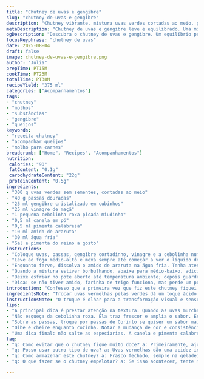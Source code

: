 ```yaml
---
title: "Chutney de uvas e gengibre"
slug: "chutney-de-uvas-e-gengibre"
description: "Chutney vibrante, mistura uvas verdes cortadas ao meio, passas douradas pra um toque doce, gengibre cristalizado em cubinhos trazendo picância e textura. Vinagre de maçã substitui balsâmico, um caldo semi-rústico perfumado com um toque de canela e pimenta calabresa em vez de cayenne. Fecula de araruta vence a de milho, engrossando com suavidade. A mistura cozinha até virar compota espessa, com aroma que inunda a cozinha, maciez certeira nas uvas murchas, perfeito para queijos, paes artesanais e até grelhados."
metaDescription: "Chutney de uvas e gengibre leve e equilibrado. Uma mistura vibrante de sabores. Ideal para queijos e grelhados."
ogDescription: "Descubra o chutney de uvas e gengibre. Um equilíbrio perfeito entre doce e picante. Experimente esta delícia com queijos e hambúrgueres."
focusKeyphrase: "chutney de uvas"
date: 2025-08-04
draft: false
image: chutney-de-uvas-e-gengibre.png
author: "Julia"
prepTime: PT15M
cookTime: PT23M
totalTime: PT38M
recipeYield: "375 ml"
categories: ["Acompanhamentos"]
tags:
- "chutney"
- "molhos"
- "substâncias"
- "gengibre"
- "queijos"
keywords:
- "receita chutney"
- "acompanhar queijos"
- "molho para carnes"
breadcrumb: ["Home", "Recipes", "Acompanhamentos"]
nutrition: 
 calories: "90"
 fatContent: "0.1g"
 carbohydrateContent: "22g"
 proteinContent: "0.5g"
ingredients:
- "300 g uvas verdes sem sementes, cortadas ao meio"
- "40 g passas douradas"
- "25 ml gengibre cristalizado em cubinhos"
- "25 ml vinagre de maçã"
- "1 pequena cebolinha roxa picada miudinho"
- "0,5 ml canela em pó"
- "0,5 ml pimenta calabresa"
- "10 ml amido de araruta"
- "30 ml água fria"
- "Sal e pimenta do reino a gosto"
instructions:
- "Coloque uvas, passas, gengibre cortadinho, vinagre e a cebolinha numa panela média. Seja generoso com a cebolinha — ela suaviza, equilibra o ácido."
- "Leve ao fogo médio-alto e mexa sempre até começar a ver o líquido dos frutos soltar, as uvas murcharem e a mistura ficar borbulhante — aquele momento que a casa já começa a perfumar, cheiro forte, lembra frutas cozidas com toque picante."
- "Enquanto ferve, dissolva o amido de araruta na água fria. Tenha atenção, nunca deixe formar grumos — esfregue mãozinha no fundo do bowl até sumir uma por uma as bolinhas."
- "Quando a mistura estiver borbulhando, abaixe para médio-baixo, adicione o amido dissolvido, mexendo rápido para o caldo engrossar sem empelotar. Continue uns 18 a 22 minutos, mexendo de vez em quando. O ponto é quando tudo escurece um pouco, engrossa ao ponto de quase grudar na colher. Tire do fogo, prove, corrija sal e pimenta. Se estiver ácido demais, um toque de mel ou açúcar mascavo acalma."
- "Deixe esfriar no pote aberto até temperatura ambiente; depois guarde fechado na geladeira. Aguenta, no máximo, uma semana. Ideal usar com queijos fortes como gorgonzola, paes crocantes ou como molho para carnes grelhadas ou até hambúrguer artesanal. Dá um toque que surpreende e quebra o doce óbvio."
- "Dica: se não tiver amido, farinha de trigo funciona, mas perde um pouco a leveza. Vinagre de maçã é mais suave que balsâmico, vai dar frescor. Se faltar o gengibre cristalizado, raspas de gengibre fresco entram na última etapa para um sabor mais vibrante, menos doce. Não pule as especiarias; canela e pimenta vermelha dão corpo e diferencial ao molho."
introduction: "Confesso que a primeira vez que fiz este chutney fiquei entre o entusiasmo e a dúvida, tentando acertar o ponto sem deixar muito doce ou ácido demais. Uvas verdes entram para refrescar e equilibrar, enquanto as passas douradas acrescentam profundidade que não se vê à primeira vista. O toque do gengibre cristalizado traz aquele estalo diferente, com crocância inesperada. Uso vinagre de maçã para deixar tudo mais leve, sem perder a acidez que só o vinagre pode dar. A textura deve ser um meio termo, nem muito líquida, nem muito seca — uma compota que escorre lentamente. Serve tanto pra acompanhar frios e queijos quanto para dar charme ao hambúrguer caseiro. Com o tempo, aprendi a prestar atenção no cheiro, no borbulhar e no brilho da mistura. Isso diz mais que qualquer minuto cravado no relógio."
ingredientsNote: "Trocar uvas vermelhas pelas verdes dá um toque ácido que corta o doce natural, criando um equilíbrio interessante no resultado final. Passas de Corinto são maravilhosas, mas passas douradas conferem um sabor mais frutado e menos intenso, ideal para quem quer um chutney menos robusto. O gengibre cristalizado pode ser substituído por gengibre fresco ralado na hora, mas cuidado para não azedar a mistura; adicione no final do cozimento pra preservar aroma e textura. O amido de araruta é mais leve que o de milho e rende uma textura menos pegajosa, ótima pra esse tipo de molho. Vinagre de maçã substitui perfeitamente o balsâmico numa versão mais refrescante e menos adocicada. Cebola roxa picadinha, ou mesmo chalota, é crítica — traz um sabor suave de fundo e aroma, ajuda a balancear as notas ácidas e doces. As especiarias como canela e pimenta calabresa podem ser ajustadas a gosto, mas não recomendo eliminar ou substituir por outras fortes sem testar antes. Salgar é um equilíbrio; precisa realçar sem enterrar os sabores."
instructionsNote: "O truque é olhar para a transformação visual e sensorial do cozimento. Assim que as uvas começarem a ficar murchas e o líquido a borbulhar, é sinal que estão liberando o açúcar natural e a mistura está iniciando o processo de redução. Dissolver o amido separadamente evita aquele problema clássico de empelotamento que pode arruinar textura. Misturar rápido na panela reativa o processo de engrossamento, o fogo deve ser médio-baixo para não queimar a mistura e conseguir um ponto de cozimento uniforme. Mexer de vez em quando evita que grude e queime no fundo. O cheiro vai ficando progressivamente mais intenso, com notas cítricas e adocicadas. Quando engrossar quase empapando, testar textura: deve escorrer lentamente da colher, quase grudenta mas solta; abaixa fogo para evitar passar do ponto. Salgar e apimentar só no final para não modificar a textura nem o sabor. Esfriar em temperatura ambiente antes de guardar ajuda a evitar condensação no pote, preservando aroma e frescor. Pra conservar, sempre frasco bem fechado na geladeira, durabilidade pequena porque não tem conservantes; se faltar tempo, congelar em porções rende solução. Apesar da simplicidade, o resultado muda rápido se o passo for atropelado. Sempre preparo passo a passo, olho, cheiro e mexo bastante – só assim reconheço o ponto adequado."
tips:
- "A principal dica é prestar atenção na textura. Quando as uvas murcham e soltam suco, começando a borbulhar, isso é crucial. Mexa sempre pra não grudar. O cheiro já é um indicativo, aroma frutado e picante. Amido de araruta é super leve. Se não achar, farinha de trigo também serve, mas a leveza fica comprometida. Evite empelotar sempre."
- "Não esqueça da cebolinha roxa. Ela traz frescor e amplia o sabor. Essa mistura entre o doce e ácido é o que faz tudo funcionar. Se não tiver vinagre de maçã, limão pode ser uma alternativa. Mas o resultado é bem diferente. O sabor fica mais intenso, e menos suave."
- "Sobre as passas, troque por passas de Corinto se quiser um sabor mais profundo e intenso. Já as douradas são mais leves e frutadas. E, se não tiver gengibre cristalizado, use gengibre fresco. Mas coloque no final do cozimento, senão, amarga o sabor. Aqui, a moderação é sempre a chave."
- "Olhe e cheire enquanto cozinha. Notar a mudança de cor e consistência é fundamental. Quando engrossar, quase grudando na colher, é o ponto. Abaixe o fogo pra não queimar. A mistura deve escorregar lentamente. O ar de especiarias vai inundar a cozinha, isso é parte do charme. Transfira com cuidado. A textura precisa ser a certa."
- "Uma dica final: não salte as especiarias. A canela e pimenta calabresa dão um diferencial marcante. Provo e ajusto sempre no final. Se sentir ácido demais, mel é uma boa opção. Também açúcar mascavo pode equilibrar. Eu sempre prefiro um pouco menos ácido que muito doce. É a fórmula ideal."
faq:
- "q: Como evitar que o chutney fique muito doce? a: Primeiramente, ajuste a cebolinha e o sal. Se ficar doce demais, coloca um pouquinho de vinagre. O equilíbrio é essencial. E atente ao tempo de cozimento, controle o fogo."
- "q: Posso usar outro tipo de uva? a: Uvas vermelhas dão uma acidez interessante, mas verdes são mais frescas. Cada uva traz seu toque. Vale testar, use o que tiver na mão. Resultados variados."
- "q: Como armazenar este chutney? a: Frasco fechado, sempre na geladeira. Ele dura uma semana no máximo. Se for fazer mais, congelar em porções é uma boa prática. Isso ajuda a manter frescor e sabor."
- "q: O que fazer se o chutney empelotar? a: Se isso acontecer, tente mexer bem com uma colher, e se persistir, coar com pano fino. Cuidado com o fogo, temperatura baixa enquanto cozinha faz toda a diferença. Não desista."

---
```

